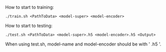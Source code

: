 How to start to training:

    ./train.sh <PathToData> <model-super> <model-encoder>

How to start to testing:
    
    ./test.sh <PathToData> <model-super>.h5 <model-encoder>.h5 <Output>

When using test.sh, model-name and model-encoder should be with ' .h5 '.
